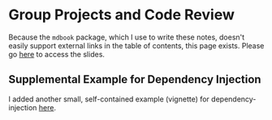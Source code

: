 # Group Projects and Code Review 

Because the `mdbook` package, which I use to write these notes, doesn't easily support external links in the table of contents, this page exists. Please go [here](https://docs.google.com/presentation/d/1AMHgopWiYfNFQvR5im__HSNXDLWo96LkYco4o0-M96M/) to access the slides.

## Supplemental Example for Dependency Injection 

I added another small, self-contained example (vignette) for dependency-injection [here](https://github.com/cs0320/class-livecode/tree/main/F24/vignettes/dep-injection-example). 